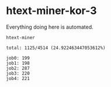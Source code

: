 # htext-miner-kor-3

Everything doing here is automated.

```
htext-miner

total: 1125/4514 (24.922463447053612%)

job0: 199
job1: 198
job2: 287
job3: 220
job4: 221
```